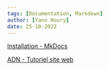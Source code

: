 ```yaml
---
tags: [Documentation, Markdown]
author: [Yann Houry]
date: 25-10-2022
---
```


[Installation - MkDocs](https://www.mkdocs.org/user-guide/installation/)

[ADN - Tutoriel site web](https://ericecmorlaix.github.io/adn-Tutoriel_site_web/)